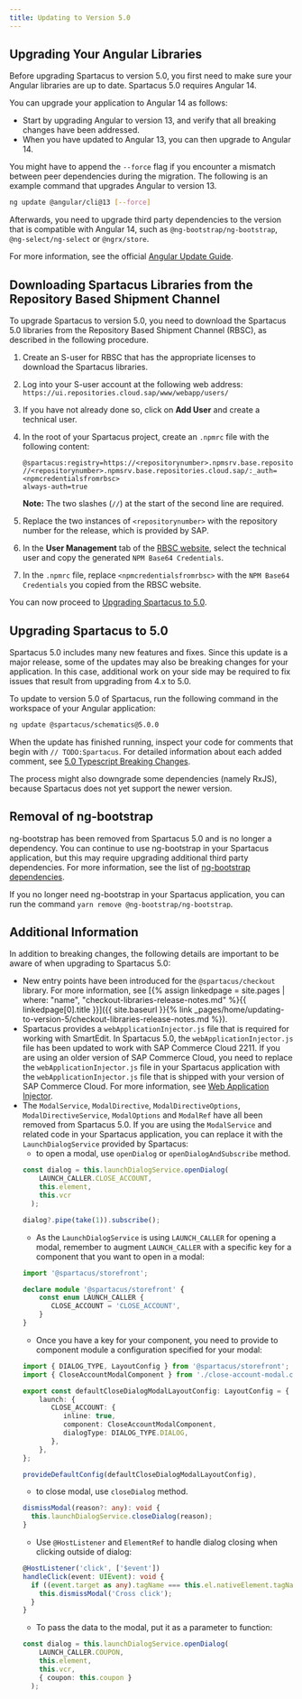 ```yaml
---
title: Updating to Version 5.0
---
```


## Upgrading Your Angular Libraries

Before upgrading Spartacus to version 5.0, you first need to make sure your Angular libraries are up to date. Spartacus 5.0 requires Angular 14.

You can upgrade your application to Angular 14 as follows:

- Start by upgrading Angular to version 13, and verify that all breaking changes have been addressed.
- When you have updated to Angular 13, you can then upgrade to Angular 14.

You might have to append the `--force` flag if you encounter a mismatch between peer dependencies during the migration. The following is an example command that upgrades Angular to version 13.

```bash
ng update @angular/cli@13 [--force]
```

Afterwards, you need to upgrade third party dependencies to the version that is compatible with Angular 14, such as `@ng-bootstrap/ng-bootstrap`, `@ng-select/ng-select` or `@ngrx/store`.

For more information, see the official [Angular Update Guide](https://update.angular.io/).

## Downloading Spartacus Libraries from the Repository Based Shipment Channel

To upgrade Spartacus to version 5.0, you need to download the Spartacus 5.0 libraries from the Repository Based Shipment Channel (RBSC), as described in the following procedure.

1. Create an S-user for RBSC that has the appropriate licenses to download the Spartacus libraries.
1. Log into your S-user account at the following web address: `https://ui.repositories.cloud.sap/www/webapp/users/`
1. If you have not already done so, click on **Add User** and create a technical user.
1. In the root of your Spartacus project, create an `.npmrc` file with the following content:

   ```text
   @spartacus:registry=https://<repositorynumber>.npmsrv.base.repositories.cloud.sap/
   //<repositorynumber>.npmsrv.base.repositories.cloud.sap/:_auth=<npmcredentialsfromrbsc>
   always-auth=true
   ```

   **Note:** The two slashes (`//`) at the start of the second line are required.

1. Replace the two instances of `<repositorynumber>` with the repository number for the release, which is provided by SAP.
1. In the **User Management** tab of the [RBSC website](https://ui.repositories.cloud.sap/www/webapp/users/), select the technical user and copy the generated `NPM Base64 Credentials`.
1. In the `.npmrc` file, replace `<npmcredentialsfromrbsc>` with the `NPM Base64 Credentials` you copied from the RBSC website.

You can now proceed to [Upgrading Spartacus to 5.0](#upgrading-spartacus-to-50).

## Upgrading Spartacus to 5.0

Spartacus 5.0 includes many new features and fixes. Since this update is a major release, some of the updates may also be breaking changes for your application. In this case, additional work on your side may be required to fix issues that result from upgrading from 4.x to 5.0.

To update to version 5.0 of Spartacus, run the following command in the workspace of your Angular application:

```bash
ng update @spartacus/schematics@5.0.0
```

When the update has finished running, inspect your code for comments that begin with `// TODO:Spartacus`. For detailed information about each added comment, see [5.0 Typescript Breaking Changes](https://sap.github.io/spartacus-docs/beta-docs/5-0-typescript-breaking-changes/).

The process might also downgrade some dependencies (namely RxJS), because Spartacus does not yet support the newer version.

## Removal of ng-bootstrap

ng-bootstrap has been removed from Spartacus 5.0 and is no longer a dependency. You can continue to use ng-bootstrap in your Spartacus application, but this may require upgrading additional third party dependencies. For more information, see the list of [ng-bootstrap dependencies](https://www.npmjs.com/package/@ng-bootstrap/ng-bootstrap).

If you no longer need ng-bootstrap in your Spartacus application, you can run the command `yarn remove @ng-bootstrap/ng-bootstrap`.

## Additional Information

In addition to breaking changes, the following details are important to be aware of when upgrading to Spartacus 5.0:

- New entry points have been introduced for the `@spartacus/checkout` library. For more information, see [{% assign linkedpage = site.pages | where: "name", "checkout-libraries-release-notes.md" %}{{ linkedpage[0].title }}]({{ site.baseurl }}{% link _pages/home/updating-to-version-5/checkout-libraries-release-notes.md %}).
- Spartacus provides a `webApplicationInjector.js` file that is required for working with SmartEdit. In Spartacus 5.0, the `webApplicationInjector.js` file has been updated to work with SAP Commerce Cloud 2211. If you are using an older version of SAP Commerce Cloud, you need to replace the `webApplicationInjector.js` file in your Spartacus application with the `webApplicationInjector.js` file that is shipped with your version of SAP Commerce Cloud. For more information, see [Web Application Injector](https://help.sap.com/docs/SAP_COMMERCE_CLOUD_PUBLIC_CLOUD/e1391e5265574bfbb56ca4c0573ba1dc/e9340d1d3d3249849ff154731277069a.html).
- The `ModalService`, `ModalDirective`, `ModalDirectiveOptions`, `ModalDirectiveService`, `ModalOptions` and `ModalRef` have all been removed from Spartacus 5.0. If you are using the `ModalService` and related code in your Spartacus application, you can replace it with the `LaunchDialogService` provided by Spartacus:
  - to open a modal, use `openDialog` or `openDialogAndSubscribe` method. 
  ```ts
  const dialog = this.launchDialogService.openDialog(
      LAUNCH_CALLER.CLOSE_ACCOUNT,
      this.element,
      this.vcr
    );

  dialog?.pipe(take(1)).subscribe();
  ```
  - As the `LaunchDialogService` is using `LAUNCH_CALLER` for opening a modal, remember to augment `LAUNCH_CALLER` with a specific key for a component that you want to open in a modal:
  ```ts
  import '@spartacus/storefront';

  declare module '@spartacus/storefront' {
      const enum LAUNCH_CALLER {
         CLOSE_ACCOUNT = 'CLOSE_ACCOUNT',
      }
  }
  ```
  - Once you have a key for your component, you need to provide to component module a configuration specified for your modal:
  ```ts
  import { DIALOG_TYPE, LayoutConfig } from '@spartacus/storefront';
  import { CloseAccountModalComponent } from './close-account-modal.component';

  export const defaultCloseDialogModalLayoutConfig: LayoutConfig = {
      launch: {
         CLOSE_ACCOUNT: {
            inline: true,
            component: CloseAccountModalComponent,
            dialogType: DIALOG_TYPE.DIALOG,
         },
      },
  };
  ```
  ```ts
  provideDefaultConfig(defaultCloseDialogModalLayoutConfig),
  ```
  - to close modal, use `closeDialog` method.
  ```ts
  dismissModal(reason?: any): void {
    this.launchDialogService.closeDialog(reason);
  }
  ```
  - Use `@HostListener` and `ElementRef` to handle dialog closing when clicking outside of dialog:
  ```ts
  @HostListener('click', ['$event'])
  handleClick(event: UIEvent): void {
    if ((event.target as any).tagName === this.el.nativeElement.tagName) {
      this.dismissModal('Cross click');
    }
  }
  ```
  - To pass the data to the modal, put it as a parameter to function:
  ```ts
  const dialog = this.launchDialogService.openDialog(
      LAUNCH_CALLER.COUPON,
      this.element,
      this.vcr,
      { coupon: this.coupon }
    );
  ```
